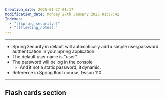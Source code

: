 ```yaml
---
Creation_date: 2025-01-27 01:17
Modification_date: Monday 27th January 2025 01:17:42
Indexes:
  - "[[spring_security]]"
  - "[[fleeting_notes]]"
---
```


----

- Spring Security in default will automatically add a simple user/password authentication in your Spring application.
- The default user name is "user"
- The password will be log in the console
	- And it not a static password, it dynamic.
- Reference in Spring Boot course, lesson 110  
















---
## Flash cards section
